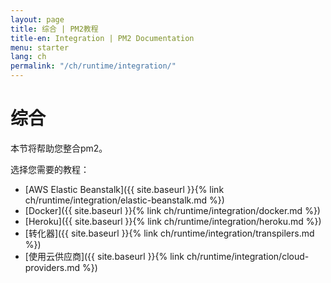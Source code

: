 ```yaml
---
layout: page
title: 综合 | PM2教程
title-en: Integration | PM2 Documentation
menu: starter
lang: ch
permalink: "/ch/runtime/integration/"
---
```


# 综合

本节将帮助您整合pm2。

选择您需要的教程：

- [AWS Elastic Beanstalk]({{ site.baseurl }}{% link ch/runtime/integration/elastic-beanstalk.md %})
- [Docker]({{ site.baseurl }}{% link ch/runtime/integration/docker.md %})
- [Heroku]({{ site.baseurl }}{% link ch/runtime/integration/heroku.md %})
- [转化器]({{ site.baseurl }}{% link ch/runtime/integration/transpilers.md %})
- [使用云供应商]({{ site.baseurl }}{% link ch/runtime/integration/cloud-providers.md %})
